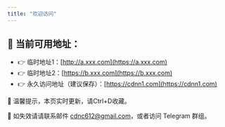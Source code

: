 ```yaml
---
title: "欢迎访问"
---
```


## 🚀 当前可用地址：

- 👉 临时地址1：[http://a.xxx.com](https://a.xxx.com)
- 👉 临时地址2：[https://b.xxx.com](https://b.xxx.com)
- 👉 永久访问地址（建议保存）：[https://cdnn1.com](https://cdnn1.com)

📢 温馨提示，本页实时更新，请Ctrl+D收藏。

📢 如失效请请联系邮件 cdnc612@gmail.com，或者访问 Telegram 群组。
